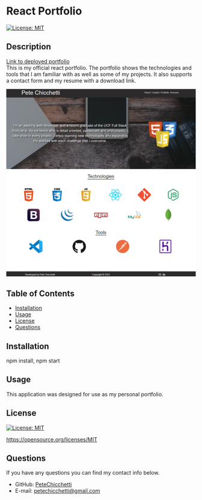 # React Portfolio
  
[![License: MIT](https://img.shields.io/badge/License-MIT-yellow.svg)](https://opensource.org/licenses/MIT)
          
## Description

[Link to deployed portfolio](https://petechicchetti.github.io/professional-react-portfolio/)<br>
This is my official react portfolio. The portfolio shows the technologies and tools that I am familiar with as well as some of my projects. It also supports a contact form and my resume with a download link.

![Portfolio Homepage](/public/assets/portfolio-screenshot.png)

## Table of Contents

* [Installation](#installation)
* [Usage](#usage)
* [License](#license)
* [Questions](#questions)
          
## Installation

npm install, npm start
          
## Usage

This application was designed for use as my personal portfolio.
          
## License

  
[![License: MIT](https://img.shields.io/badge/License-MIT-yellow.svg)](https://opensource.org/licenses/MIT)
  
https://opensource.org/licenses/MIT 
    
## Questions
If you have any questions you can find my contact info below.
* GitHub: [PeteChicchetti](https://github.com/PeteChicchetti)
* E-mail: petechicchetti@gmail.com
